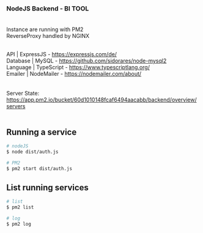 ### NodeJS Backend - BI TOOL <br><br>

Instance are running with PM2<br>
ReverseProxy handled by NGINX <br> <br>


API              | ExpressJS  - https://expressjs.com/de/ <br>
Database         | MySQL      - https://github.com/sidorares/node-mysql2 <br>
Language         | TypeScript - https://www.typescriptlang.org/ <br>
Emailer          | NodeMailer - https://nodemailer.com/about/ <br>
<br><br>
Server State: 
https://app.pm2.io/bucket/60d1010148fcaf6494aacabb/backend/overview/servers
<br><br>

## Running a service

```bash
# nodeJS
$ node dist/auth.js

# PM2
$ pm2 start dist/auth.js

```


## List running services

```bash
# list
$ pm2 list

# log
$ pm2 log 

```

